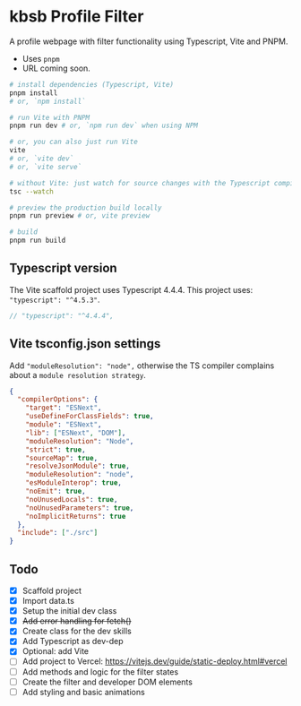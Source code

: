# kbsb Profile Filter

A profile webpage with filter functionality using Typescript, Vite and PNPM.

- Uses `pnpm`
- URL coming soon.

```bash
# install dependencies (Typescript, Vite)
pnpm install
# or, `npm install`

# run Vite with PNPM
pnpm run dev # or, `npm run dev` when using NPM

# or, you can also just run Vite
vite
# or, `vite dev`
# or, `vite serve`

# without Vite: just watch for source changes with the Typescript compiler
tsc --watch

# preview the production build locally
pnpm run preview # or, vite preview

# build
pnpm run build
```



## Typescript version

The Vite scaffold project uses Typescript 4.4.4. This project uses: `"typescript": "^4.5.3"`.

```js
// "typescript": "^4.4.4",
```

## Vite tsconfig.json settings

Add `"moduleResolution": "node",` otherwise the TS compiler complains about a `module resolution strategy`.

```json
{
  "compilerOptions": {
    "target": "ESNext",
    "useDefineForClassFields": true,
    "module": "ESNext",
    "lib": ["ESNext", "DOM"],
    "moduleResolution": "Node",
    "strict": true,
    "sourceMap": true,
    "resolveJsonModule": true,
    "moduleResolution": "node",
    "esModuleInterop": true,
    "noEmit": true,
    "noUnusedLocals": true,
    "noUnusedParameters": true,
    "noImplicitReturns": true
  },
  "include": ["./src"]
}
```


## Todo

- [X] Scaffold project
- [X] Import data.ts
- [X] Setup the initial dev class
- [X] ~~Add error handling for fetch()~~
- [X] Create class for the dev skills
- [X] Add Typescript as dev-dep
- [X] Optional: add Vite
- [ ] Add project to Vercel: https://vitejs.dev/guide/static-deploy.html#vercel
- [ ] Add methods and logic for the filter states
- [ ] Create the filter and developer DOM elements
- [ ] Add styling and basic animations
